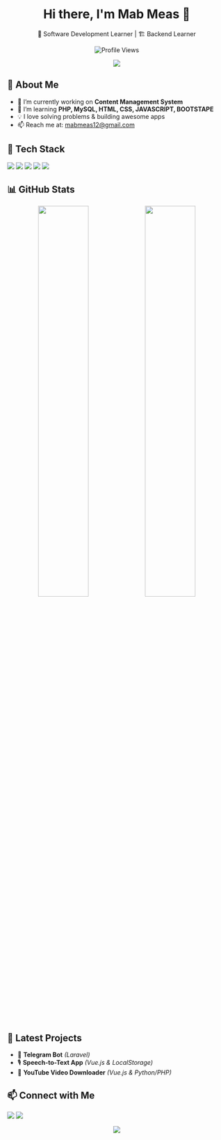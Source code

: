 <h1 align="center">Hi there, I'm Mab Meas 👋</h1>

<p align="center">
  🚀 Software Development Learner | 🏗 Backend Learner
</p>

<p align="center">
  <img src="https://komarev.com/ghpvc/?username=measmeas1&color=green&style=flat-square" alt="Profile Views" />
</p>

<p align="center">
  <img src="https://readme-typing-svg.demolab.com?font=Fira+Code&weight=600&size=20&pause=1000&color=F77A14&center=true&vCenter=true&width=435&lines=Software+Development;Java+%7C+PHP+%7C+Vue.js;Building+Projects+🚀;Improved Learn!" />
</p>

## 🌟 About Me
- 🔭 I’m currently working on **Content Management System**
- 🌱 I’m learning **PHP, MySQL, HTML, CSS, JAVASCRIPT, BOOTSTAPE**
- 💡 I love solving problems & building awesome apps
- 📫 Reach me at: [mabmeas12@gmail.com](mailto:mabmeas12@gmail.com)

## 🚀 Tech Stack
<p align="left">
  <img src="https://img.shields.io/badge/Code-PHP-aqua?style=flat&logo=php" />
  <img src="https://img.shields.io/badge/Code-Node.js-green?style=flat&logo=node.js" />
  <img src="https://img.shields.io/badge/Frontend-Vue.js-41b883?style=flat&logo=vue.js" />
  <img src="https://img.shields.io/badge/Flutter-aqua?style=flat&logo=flutter" />
  <img src="https://img.shields.io/badge/Database-MySQL-blue?style=flat&logo=mysql" />
</p>

## 📊 GitHub Stats
<p align="center">
  <img src="https://github-readme-stats.vercel.app/api?username=measmeas1&show_icons=true&theme=tokyonight" width="48%"/>
  <img src="https://github-readme-stats.vercel.app/api/top-langs/?username=measmeas1&layout=compact&theme=tokyonight" width="48%"/>
</p>

## 🎨 Latest Projects
- 🚗 **Telegram Bot** *(Laravel)*
- 🎙 **Speech-to-Text App** *(Vue.js & LocalStorage)*
- 🎥 **YouTube Video Downloader** *(Vue.js & Python/PHP)*

## 📫 Connect with Me
<p align="left">
  <a href="https://www.linkedin.com/in/mab-meas-89a8a3335/" target="_blank"><img src="https://img.shields.io/badge/LinkedIn-blue?style=flat&logo=linkedin" /></a>
  <a href="https://github.com/measmeas1" target="_blank"><img src="https://img.shields.io/badge/GitHub-000?style=flat&logo=github" /></a>
</p>
<p align="center">
  <img src="https://github.com/measmeas1/measmeas1/blob/main/banner.gif" />
</p>
